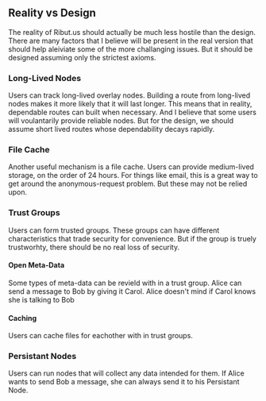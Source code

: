 ## Reality vs Design

The reality of Ribut.us should actually be much less hostile than the design.
There are many factors that I believe will be present in the real version that
should help aleiviate some of the more challanging issues. But it should be
designed assuming only the strictest axioms.

### Long-Lived Nodes
Users can track long-lived overlay nodes. Building a route from long-lived nodes
makes it more likely that it will last longer. This means that in reality,
dependable routes can built when necessary. And I believe that some users will
voulantarily provide reliable nodes. But for the design, we should assume short
lived routes whose dependability decays rapidly.

### File Cache
Another useful mechanism is a file cache. Users can provide medium-lived
storage, on the order of 24 hours. For things like email, this is a great way
to get around the anonymous-request problem. But these may not be relied upon.

### Trust Groups
Users can form trusted groups. These groups can have different characteristics
that trade security for convenience. But if the group is truely trustworhty,
there should be no real loss of security.

#### Open Meta-Data
Some types of meta-data can be revield with in a trust group. Alice can send a
message to Bob by giving it Carol. Alice doesn't mind if Carol knows she is
talking to Bob

#### Caching
Users can cache files for eachother with in trust groups.

### Persistant Nodes
Users can run nodes that will collect any data intended for them. If Alice wants
to send Bob a message, she can always send it to his Persistant Node.